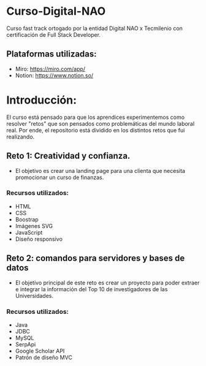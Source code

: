 # Curso-Digital-NAO
Curso fast track ortogado por la entidad Digital NAO x Tecmilenio con certificación de Full Stack Developer.

## Plataformas utilizadas:
- Miro: https://miro.com/app/
- Notion: https://www.notion.so/

# Introducción:
El curso está pensado para que los aprendices experimentemos como resolver "retos" que son pensados como problemáticas del mundo laboral real. Por ende, el repositorio está dividido en los distintos retos que fui realizando.

## Reto 1: Creatividad y confianza.
-  El objetivo es crear una landing page para una clienta que necesita promocionar un curso de finanzas.
### Recursos utilizados:
-  HTML
-  CSS
-  Boostrap
-  Imágenes SVG
-  JavaScript
-  Diseño responsivo

## Reto 2: comandos para servidores y bases de datos
- El objetivo principal de este reto es crear un proyecto para poder extraer e integrar la información del Top 10 de investigadores de las Universidades.
### Recursos utilizados:
-  Java
-  JDBC
-  MySQL
-  SerpApi
-  Google Scholar API
-  Patrón de diseño MVC
